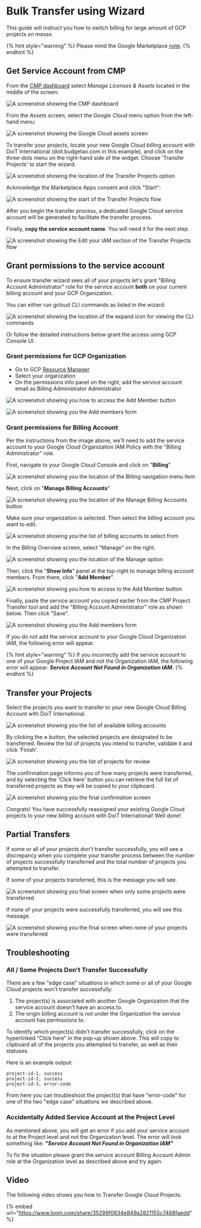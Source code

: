 # Bulk Transfer using Wizard

This guide will instruct you how to switch billing for large amount of GCP projects _en masse._

{% hint style="warning" %}
Please mind the Google Marketplace [note](./).
{% endhint %}

## Get Service Account from CMP

From the [CMP dashboard](https://app.doit-intl.com) select _Manage Licenses & Assets_ located in the middle of the screen:

![A screenshot showing the CMP dashboard](<../../.gitbook/assets/dashboard.png>)

From the _Assets_ screen, select the _Google Cloud_ menu option from the left-hand menu:

![A screenshot showing the _Google Cloud_ assets screen](../../.gitbook/assets/assets-google-cloud.png)

To transfer your projects, locate your new Google Cloud billing account with DoiT International (doit.budgetao.com in this example), and click on the three-dots menu on the right-hand side of the widget. Choose 'Transfer Projects' to start the wizard.

![A screenshot showing the location of the Transfer Projects option](<../../.gitbook/assets/transfer-projects1 (1) (1) (1) (1).png>)

Acknowledge the Marketplace Apps consent and click "Start":

![A screenshot showing the start of the Transfer Projects flow](../../.gitbook/assets/transfer-gcp.png)

After you begin the transfer process, a dedicated Google Cloud service account will be generated to facilitate the transfer process.

Finally, **copy the service account name**. You will need it for the next step.

![A screenshot showing the Edit your IAM section of the Transfer Projects flow](../../.gitbook/assets/transfer-projects3.png)

## Grant permissions to the service account

To ensure transfer wizard sees all of your projects let's grant "Billing Account Administrator" role for the service account **both** on your current billing account and your GCP Organization.

You can either run gcloud CLI commands as listed in the wizard:

![A screenshot showing the location of the expand icon for viewing the CLI commands](<../../.gitbook/assets/image (58) (1).png>)

Or follow the detailed instructions below grant the access using GCP Console UI.

### Grant permissions for GCP Organization

* Go to GCP [Resource Manager](https://console.cloud.google.com/cloud-resource-manager)
* Select your organization
* On the permissions info panel on the right, add the service account email as Billing Administrator Administrator

![A screenshot showing you how to access the Add Member button](<../../.gitbook/assets/image (55) (1).png>)

![A screenshot showing you the Add members form](<../../.gitbook/assets/image (57) (1).png>)

### Grant permissions for Billing Account

Per the instructions from the image above, we'll need to add the service account to your Google Cloud Organization IAM Policy with the "Billing Administrator" role.

First, navigate to your Google Cloud Console and click on "**Billing**"

![A screenshot showing you the location of the Billing navigation menu item](../../.gitbook/assets/screen-shot-2021-02-12-at-11.28.16-am.png)

Next, click on "**Manage Billing Accounts**"

![A screenshot showing you the location of the Manage Billing Accounts button](../../.gitbook/assets/screen-shot-2021-02-12-at-11.28.26-am.png)

Make sure your organization is selected. Then select the billing account you want to edit.

![A screenshot showing you the list of billing accounts to select from](../../.gitbook/assets/step3.jpg)

In the Billing Overview screen, select "Manage" on the right.

![A screenshot showing you the location of the Manage option](../../.gitbook/assets/screen-shot-2021-02-12-at-11.29.23-am.png)

Then, click the "**Show Info**" panel at the top-right to manage billing account members. From there, click "**Add Member**".

![A screenshot showing you how to access to the Add Member button](../../.gitbook/assets/add-member-project-transfer.jpg)

Finally, paste the service account you copied earlier from the CMP Project Transfer tool and add the "Billing Account Administrator" role as shown below. Then click "Save".

![A screenshot showing you the Add members form](<../../.gitbook/assets/image (56) (1).png>)

If you do not add the service account to your Google Cloud Organization IAM, the following error will appear.

{% hint style="warning" %}
If you incorrectly add the service account to one of your Google Project IAM and not the Organization IAM, the following error will appear: _**Service Account Not Found in Organization IAM.**_
{% endhint %}

## Transfer your Projects

Select the projects you want to transfer to your new Google Cloud Billing Account with DoiT International.

![A screenshot showing you the list of available billing accounts](../../.gitbook/assets/transfer-projects6.png)

By clicking the **>** button, the selected projects are designated to be transferred. Review the list of projects you intend to transfer, validate it and click 'Finish'.

![A screenshot showing you the list of projects for review](../../.gitbook/assets/transfer-projects7.png)

The confirmation page informs you of how many projects were transferred, and by selecting the 'Click here' button you can retrieve the full list of transferred projects as they will be copied to your clipboard.

![A screenshot showing you the final confirmation screen](../../.gitbook/assets/transfer-projects8.png)

Congrats! You have successfully reassigned your existing Google Cloud projects to your new billing account with DoiT International! Well done!

## Partial Transfers

If some or all of your projects don't transfer successfully, you will see a discrepancy when you complete your transfer process between the number of projects successfully transferred and the total number of projects you attempted to transfer.

If _some_ of your projects transferred, this is the message you will see.

![A screenshot showing you final screen when only some projects were transferred](<../../.gitbook/assets/screen-shot-2020-09-10-at-16.14.00-1- (1) (1).png>)

If none of your projects were successfully transferred, you will see this message.

![A screenshot showing you the final screen when none of your projects were transferred](../../.gitbook/assets/screen-shot-2020-09-10-at-16.10.34-1-.png)

## **Troubleshooting**

### All / Some Projects Don't Transfer Successfully

There are a few "edge case" situations in which some or all of your Google Cloud projects won't transfer successfully:

1. The project(s) is associated with another Google Organization that the service account doesn’t have an access to.
2. The origin billing account is not under the Organization the service account has permissions to.

To identify which project(s) didn't transfer successfully, click on the hyperlinked "Click here" in the pop-up shown above. This will copy to clipboard all of the projects you attempted to transfer, as well as their statuses.

Here is an example output:

```
project-id-1, success
project-id-2, success
project-id-3, error-code
```

From here you can troubleshoot the project(s) that have "error-code" for one of the two "edge case" situations we described above.

### Accidentally Added Service Account at the Project Level

As mentioned above, you will get an error if you add your service account to at the Project level and not the Organization level. The error will look something like: _**"Service Account Not Found in Organization IAM"**_

To fix the situation please grant the service account Billing Account Admin role at the Organization level as described above and try again.

## Video

The following video shows you how to Transfer Google Cloud Projects.

{% embed url="https://www.loom.com/share/35299f0634e849a2821155c7488faedd" %}
